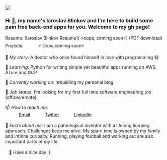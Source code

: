 
<img src="https://images.unsplash.com/photo-1580212761770-1d1053f6df2d?ixlib=rb-1.2.1&ixid=eyJhcHBfaWQiOjEyMDd9&auto=format&fit=crop&w=900&h=280&q=80"/><br>
### Hi 👋, my name's Iaroslav Blinkov and I'm here to build some pain free back-end apps for you. Welcome to my gh page!<br>

Resume:  [Iaroslav Blinkov Resume]( ⚡oops, coming soon⚡) (PDF download)<br>
Projects: &nbsp;&nbsp;&nbsp;&nbsp;&nbsp;&nbsp;&nbsp;&nbsp;&nbsp;&nbsp; ⚡ Oops,coming soon⚡ <br>

🧙 *My story*: A doctor who once found himself in love with programming 😄<br>

🌱 *Learning*: Python for writing simple yet beautiful apps running on AWS, Azure and GCP <br>

🚀 *Currently working on*: rebuilding my personal blog<br>

🤔 *Job status*: I'm looking for my first full time software engineering job (office/remote).<br>

📫 *How to reach me*: <br>
&nbsp;&nbsp;&nbsp;&nbsp;&nbsp;&nbsp;&nbsp;&nbsp;&nbsp;&nbsp; [Email](here2contactme@gmail.com)
&nbsp;&nbsp;&nbsp;&nbsp;&nbsp;&nbsp;&nbsp;&nbsp;&nbsp;&nbsp; [Twitter](https://www.twitter.com/iarosb)
&nbsp;&nbsp;&nbsp;&nbsp;&nbsp;&nbsp;&nbsp;&nbsp;&nbsp;&nbsp; [LinkedIn](https://www.linkedin.com/in/iarosb)<br>
<br>
📜 *Facts about me*: I am a pathological inventor with a lifelong learning approach. Challenges keep me alive. My spare time is owned by my family and infinite curiosity. Running, playing football and working out are also important parts of my life.
<br>
<br>
&nbsp;&nbsp;&nbsp;🦄 Have a nice day :)
<!--
 https://resume.christinakopecky.com
-->
